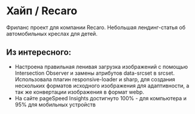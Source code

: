 # Хайп / Recaro

Фриланс проект для компании Recaro. Небольшая лендинг-статья об автомобильных креслах для детей.

## Из интересного: 
- Настроена правильная ленивая загрузка изображений с помощью Intersection Observer и замены атрибутов data-srcset в srcset. Использовала плагин responsive-loader и sharp, для создания нескольких форматов исходного изображения для адаптивности, а так же конвертации изображения в формат webp.
- На сайте pageSpeed Insights достигнуто 100% - для компьютера и 95% для мобильных устройств 



